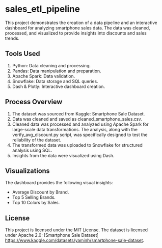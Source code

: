 # sales_etl_pipeline

This project demonstrates the creation of a data pipeline and an interactive dashboard for analyzing smartphone sales data. The data was cleaned, processed, and visualized to provide insights into discounts and sales trends.

## Tools Used

1. Python: Data cleaning and processing.
2. Pandas: Data manipulation and preparation.
3. Apache Spark: Data validation.
4. Snowflake: Data storage and SQL queries.
5. Dash & Plotly: Interactive dashboard creation.

## Process Overview

1. The dataset was sourced from Kaggle: Smartphone Sale Dataset.
2. Data was cleaned and saved as cleaned_smartphone_sales.csv.
3. Cleaned data was processed and analyzed using Apache Spark for large-scale data transformations. The analysis, along with the verify_avg_discount.py script, was specifically designed to test the reliability of the dataset.
4. The transformed data was uploaded to Snowflake for structured analysis using SQL.
5. Insights from the data were visualized using Dash.

## Visualizations

The dashboard provides the following visual insights:
- Average Discount by Brand.
- Top 5 Selling Brands.
- Top 10 Colors by Sales.

## License

This project is licensed under the MIT License. The dataset is licensed under Apache 2.0: [Smartphone Sale Dataset] https://www.kaggle.com/datasets/yaminh/smartphone-sale-dataset.
